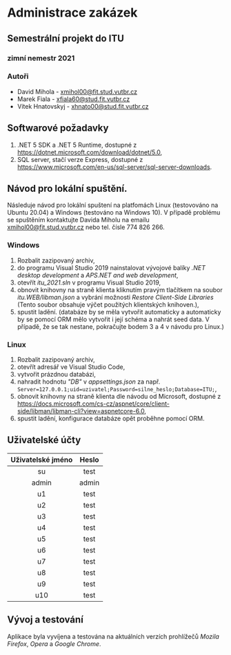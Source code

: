 # Administrace zakázek
## Semestrální projekt do ITU
### zimní nemestr 2021
### Autoři
* David Mihola - xmihol00@fit.stud.vutbr.cz
* Marek Fiala - xfiala60@stud.fit.vutbr.cz
* Vítek Hnatovskyj - xhnato00@stud.fit.vutbr.cz

## Softwarové požadavky
1. .NET 5 SDK a .NET 5 Runtime, dostupné z https://dotnet.microsoft.com/download/dotnet/5.0,
2. SQL server, stačí verze Express, dostupné z https://www.microsoft.com/en-us/sql-server/sql-server-downloads.

## Návod pro lokální spuštění.
Následuje návod pro lokální spuštení na platfomách Linux (testovováno na Ubuntu 20.04) a Windows (testováno na Windows 10). V případě problému se spuštěním kontaktujte Davida Miholu na emailu xmihol00@fit.stud.vutbr.cz nebo tel. čísle 774 826 266.

### Windows
1. Rozbalit zazipovaný archiv,
2. do programu Visual Studio 2019 nainstalovat vývojové balíky *.NET desktop development* a *APS.NET and web development*,
3. otevřít *itu_2021.sln* v programu Visual Studio 2019,
4. obnovit knihovny na straně klienta kliknutím pravým tlačítkem na soubor *itu.WEB/libman.json* a vybrání možnosti *Restore Client-Side Libraries*  (Tento soubor obsahuje výčet použitých klientských knihoven.),
5. spustit ladění. (databáze by se měla vytvořit automaticky a automaticky by se pomocí ORM mělo vytvořit i její schéma a nahrát seed data. V případě, že se tak nestane, pokračujte bodem 3 a 4 v návodu pro Linux.)

### Linux
1. Rozbalit zazipovaný archiv,
2. otevřít adresář ve Visual Studio Code,
3. vytvořit prázdnou databázi,
4. nahradit hodnotu *"DB"* v *appsettings.json* za např. `Server=127.0.0.1;uid=uzivatel;Password=silne_heslo;Database=ITU;`,
5. obnovit knihovny na straně klienta dle návodu od Microsoft, dostupné z https://docs.microsoft.com/cs-cz/aspnet/core/client-side/libman/libman-cli?view=aspnetcore-6.0,
6. spustit ladění, konfigurace databáze opět proběhne pomocí ORM.

## Uživatelské účty
| Uživatelské jméno   |      Heslo      |
|:-------------------:|:---------------:|
| su                  | test            |
| admin               | admin           |
| u1                  | test            |
| u2                  | test            |
| u3                  | test            |
| u4                  | test            |
| u5                  | test            |
| u6                  | test            |
| u7                  | test            |
| u8                  | test            |
| u9                  | test            |
| u10                 | test            |

## Vývoj a testování
Aplikace byla vyvíjena a testována na aktuálních verzích prohlížečů *Mozila Firefox*, *Opera* a *Google Chrome*.
